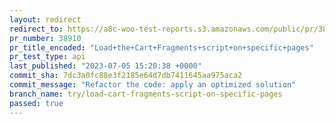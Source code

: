 ```yaml
---
layout: redirect
redirect_to: https://a8c-woo-test-reports.s3.amazonaws.com/public/pr/38910/api/index.html
pr_number: 38910
pr_title_encoded: "Load+the+Cart+Fragments+script+on+specific+pages"
pr_test_type: api
last_published: "2023-07-05 15:20:38 +0000"
commit_sha: 7dc3a0fc88e3f2185e64d7db7411645aa975aca2
commit_message: "Refactor the code: apply an optimized solution"
branch_name: try/load-cart-fragments-script-on-specific-pages
passed: true
---
```

